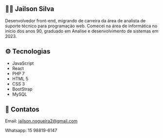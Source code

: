 ## 👨‍💻 Jailson Silva 

Desenvolvedor front-end, migrando de carreira da área de analista de suporte técnico para programação web. Comecei na área de informática no início dos anos 90, graduado em Analise e desenvolvimento de sistemas em 2023.

## ⚙️ Tecnologias
* JavaScript
* React
* PHP 7
* HTML 5
* CSS 3
* BootStrap
* MySQL


## 🔗 Contatos
Email: jailson.nogueira2@gmail.com

Whatsapp: 15 98819-6147



